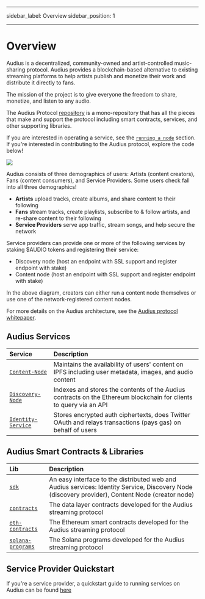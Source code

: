 - - -
sidebar_label: Overview sidebar_position: 1
- - -

# Overview

Audius is a decentralized, community-owned and artist-controlled music-sharing protocol. Audius provides a blockchain-based alternative to existing streaming platforms to help artists publish and monetize their work and distribute it directly to fans.

The mission of the project is to give everyone the freedom to share, monetize, and listen to any audio.

The Audius Protocol [repository](https://github.com/AudiusProject/audius-protocol) is a mono-repository that has all the pieces that make and support the protocol including smart contracts, services, and other supporting libraries.

If you are interested in operating a service, see the [`running a node`](../token/running-a-node/introduction.md) section. If you're interested in contributing to the Audius protocol, explore the code below!

![](/img/architecture.png)

Audius consists of three demographics of users: Artists (content creators), Fans (content consumers), and Service Providers. Some users check fall into all three demographics!

* **Artists** upload tracks, create albums, and share content to their following
* **Fans** stream tracks, create playlists, subscribe to & follow artists, and re-share content to their following
* **Service Providers** serve app traffic, stream songs, and help secure the network

Service providers can provide one or more of the following services by staking $AUDIO tokens and registering their service:

* Discovery node \(host an endpoint with SSL support and register endpoint with stake\)
* Content node \(host an endpoint with SSL support and register endpoint with stake\)

In the above diagram, creators can either run a content node themselves or use one of the network-registered content nodes.

For more details on the Audius architecture, see the [Audius protocol whitepaper](whitepaper.md).

## Audius Services

| Service                                                                                             | Description                                                                                                        |
| :-------------------------------------------------------------------------------------------------- | :----------------------------------------------------------------------------------------------------------------- |
| [`Content-Node`](https://github.com/AudiusProject/audius-protocol/tree/main/creator-node)         | Maintains the availability of users' content on IPFS including user metadata, images, and audio content            |
| [`Discovery-Node`](https://github.com/AudiusProject/audius-protocol/tree/main/discovery-provider) | Indexes and stores the contents of the Audius contracts on the Ethereum blockchain for clients to query via an API |
| [`Identity-Service`](https://github.com/AudiusProject/audius-protocol/tree/main/identity-service) | Stores encrypted auth ciphertexts, does Twitter OAuth and relays transactions (pays gas) on behalf of users        |

## Audius Smart Contracts & Libraries

| Lib                                                                                               | Description                                                                                                                                          |
| :------------------------------------------------------------------------------------------------ | :--------------------------------------------------------------------------------------------------------------------------------------------------- |
| [`sdk`](https://github.com/AudiusProject/audius-protocol/tree/main/libs)                        | An easy interface to the distributed web and Audius services: Identity Service, Discovery Node \(discovery provider\), Content Node \(creator node\) |
| [`contracts`](https://github.com/AudiusProject/audius-protocol/tree/main/contracts)             | The data layer contracts developed for the Audius streaming protocol                                                                                 |
| [`eth-contracts`](https://github.com/AudiusProject/audius-protocol/tree/main/eth-contracts)     | The Ethereum smart contracts developed for the Audius streaming protocol                                                                             |
| [`solana-programs`](https://github.com/AudiusProject/audius-protocol/tree/main/solana-programs) | The Solana programs developed for the Audius streaming protocol                                                                                      |

## Service Provider Quickstart

If you're a service provider, a quickstart guide to running services on Audius can be found [here](../token/running-a-node/introduction.md)
